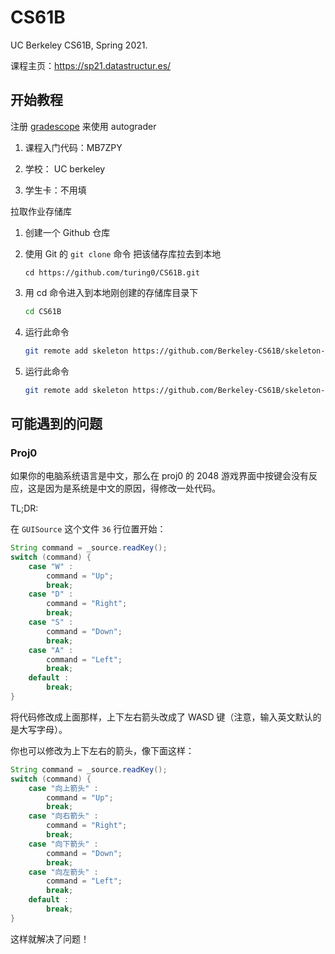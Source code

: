 # CS61B
 UC Berkeley CS61B, Spring 2021. 

课程主页：https://sp21.datastructur.es/

## 开始教程

注册 [gradescope](https://www.gradescope.com/) 来使用 autograder

1. 课程入门代码：MB7ZPY

2. 学校： UC berkeley

3. 学生卡：不用填

拉取作业存储库

1. 创建一个 Github 仓库

2. 使用 Git 的 `git clone` 命令 把该储存库拉去到本地

   ```
   cd https://github.com/turing0/CS61B.git
   ```

3. 用 cd 命令进入到本地刚创建的存储库目录下

   ```bash
   cd CS61B
   ```

4. 运行此命令

   ```bash
   git remote add skeleton https://github.com/Berkeley-CS61B/skeleton-sp21.git
   ```

5. 运行此命令

   ```bash
   git remote add skeleton https://github.com/Berkeley-CS61B/skeleton-sp21.git
   ```

    

## 可能遇到的问题

### Proj0

如果你的电脑系统语言是中文，那么在 proj0 的 2048 游戏界面中按键会没有反应，这是因为是系统是中文的原因，得修改一处代码。

TL;DR:

在 `GUISource` 这个文件 `36` 行位置开始：

```java
String command = _source.readKey();
switch (command) {
    case "W" :
        command = "Up";
        break;
    case "D" :
        command = "Right";
        break;
    case "S" :
        command = "Down";
        break;
    case "A" :
        command = "Left";
        break;
    default :
        break;
}
```

将代码修改成上面那样，上下左右箭头改成了 WASD 键（注意，输入英文默认的是大写字母）。

你也可以修改为上下左右的箭头，像下面这样：

```java
String command = _source.readKey();
switch (command) {
    case "向上箭头" :
        command = "Up";
        break;
    case "向右箭头" :
        command = "Right";
        break;
    case "向下箭头" :
        command = "Down";
        break;
    case "向左箭头" :
        command = "Left";
        break;
    default :
        break;
}
```

这样就解决了问题！
